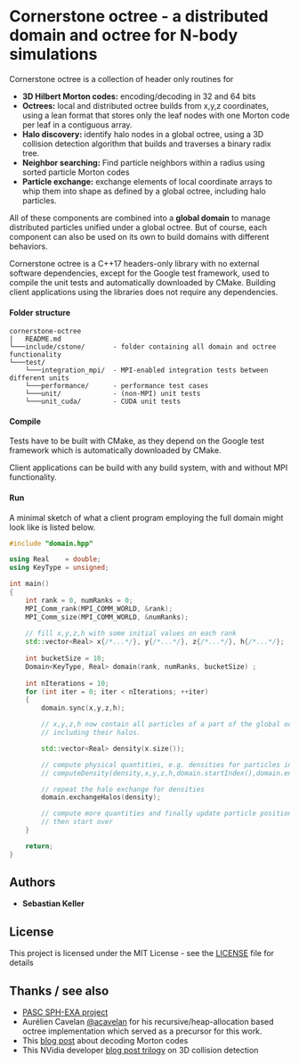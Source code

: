 

# Cornerstone octree - a distributed domain and octree for N-body simulations

Cornerstone octree is a collection of header only routines for
* **3D Hilbert Morton codes:** encoding/decoding in 32 and 64 bits
* **Octrees:** local and distributed octree builds from x,y,z coordinates, using
  a lean format that stores only the leaf nodes with one Morton code per leaf
  in a contiguous array.
* **Halo discovery:** identify halo nodes in a global octree, using a 3D collision detection
  algorithm that builds and traverses a binary radix tree.
* **Neighbor searching:** Find particle neighbors within a radius using sorted particle Morton codes
* **Particle exchange:** exchange elements of local coordinate arrays to whip them into shape
   as defined by a global octree, including halo particles.

All of these components are combined into a **global domain** to manage distributed particles
unified under a global octree. But of course, each component can also be used on its own to
build domains with different behaviors.

Cornerstone octree is a C++17 headers-only library with no external software dependencies,
except for the Google test framework, used to compile the unit tests and automatically downloaded by CMake.
Building client  applications using the libraries does not require any dependencies.

#### Folder structure

```
cornerstone-octree
|   README.md
└───include/cstone/       - folder containing all domain and octree functionality
└───test/
    └───integration_mpi/  - MPI-enabled integration tests between different units
    └───performance/      - performance test cases
    └───unit/             - (non-MPI) unit tests
    └───unit_cuda/        - CUDA unit tests
```
#### Compile

Tests have to be built with CMake, as they depend on the Google test framework
which is automatically downloaded by CMake.

Client applications can be build with any build system, with and without MPI functionality.

#### Run

A minimal sketch of what a client program employing the full domain might look like is listed below.

```c++
#include "domain.hpp"

using Real    = double;
using KeyType = unsigned;

int main()
{
    int rank = 0, numRanks = 0;
    MPI_Comm_rank(MPI_COMM_WORLD, &rank);
    MPI_Comm_size(MPI_COMM_WORLD, &numRanks);
    
    // fill x,y,z,h with some initial values on each rank
    std::vector<Real> x{/*...*/}, y{/*...*/}, z{/*...*/}, h{/*...*/};
    
    int bucketSize = 10;
    Domain<KeyType, Real> domain(rank, numRanks, bucketSize) ;
    
    int nIterations = 10;
    for (int iter = 0; iter < nIterations; ++iter)
    {
        domain.sync(x,y,z,h);

        // x,y,z,h now contain all particles of a part of the global octree,
        // including their halos.

        std::vector<Real> density(x.size());

        // compute physical quantities, e.g. densities for particles in the assigned ranges:
        // computeDensity(density,x,y,z,h,domain.startIndex(),domain.endIndex());

        // repeat the halo exchange for densities
        domain.exchangeHalos(density);

        // compute more quantities and finally update particle positions in x,y,z and h,
        // then start over
    }

    return;
}
```

## Authors

* **Sebastian Keller**

## License

This project is licensed under the MIT License - see the [LICENSE](LICENSE) file for details

## Thanks / see also

* [PASC SPH-EXA project](https://github.com/unibas-dmi-hpc/SPH-EXA_mini-app)
* Aurélien Cavelan [@acavelan](https://github.com/acavelan) for his recursive/heap-allocation based octree
 implementation which served as a precursor for this work.
* This [blog post](https://fgiesen.wordpress.com/2009/12/13/decoding-morton-codes/) about decoding Morton codes
* This NVidia developer [blog post trilogy](https://developer.nvidia.com/blog/thinking-parallel-part-i-collision-detection-gpu/)
  on 3D collision detection

